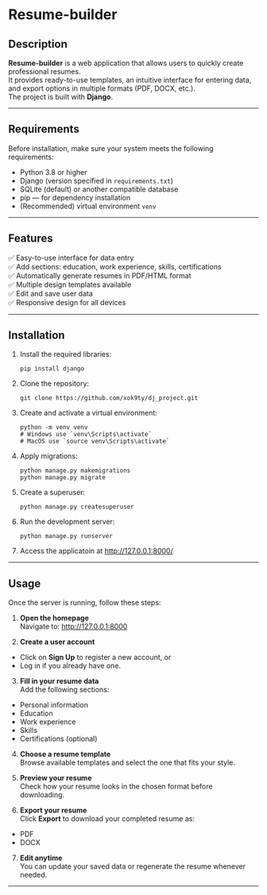 # Resume-builder

## Description  
**Resume-builder** is a web application that allows users to quickly create professional resumes.  
It provides ready-to-use templates, an intuitive interface for entering data, and export options in multiple formats (PDF, DOCX, etc.).  
The project is built with **Django**.

---

## Requirements  
Before installation, make sure your system meets the following requirements:

- Python 3.8 or higher  
- Django (version specified in `requirements.txt`)  
- SQLite (default) or another compatible database  
- pip — for dependency installation  
- (Recommended) virtual environment `venv`

---

## Features  
✅ Easy-to-use interface for data entry  
✅ Add sections: education, work experience, skills, certifications  
✅ Automatically generate resumes in PDF/HTML format  
✅ Multiple design templates available  
✅ Edit and save user data  
✅ Responsive design for all devices  

---

## Installation

1. Install the required libraries:
   ```
   pip install django
   ```
   
2. Clone the repository:
   ```
   git clone https://github.com/xok9ty/dj_project.git
   ```

3. Create and activate a virtual environment:
   ```
   python -m venv venv
   # Windows use `venv\Scripts\activate`
   # MacOS use `source venv\Scripts\activate`
   ```

4. Apply migrations:
   ```
   python manage.py makemigrations
   python manage.py migrate
   ```

5. Create a superuser:
   ```
   python manage.py createsuperuser
   ```

6. Run the development server:
   ```
   python manage.py runserver
   ```

7. Access the applicatoin at http://127.0.0.1:8000/

---

## Usage  

Once the server is running, follow these steps:

1. **Open the homepage**  
   Navigate to: http://127.0.0.1:8000


2. **Create a user account**  
- Click on **Sign Up** to register a new account, or  
- Log in if you already have one.

3. **Fill in your resume data**  
Add the following sections:
- Personal information  
- Education  
- Work experience  
- Skills  
- Certifications (optional)

4. **Choose a resume template**  
Browse available templates and select the one that fits your style.

5. **Preview your resume**  
Check how your resume looks in the chosen format before downloading.

6. **Export your resume**  
Click **Export** to download your completed resume as:
- PDF  
- DOCX  

7. **Edit anytime**  
You can update your saved data or regenerate the resume whenever needed.

---

